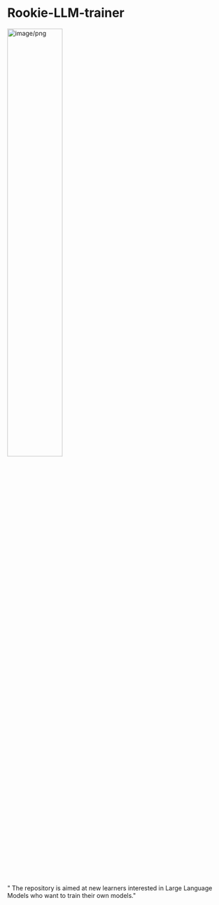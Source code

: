 # Rookie-LLM-trainer
<img src="https://github.com/JosephLi0419/Rookie-LLM-trainer/assets/89914044/7bea6db9-0a55-4bbd-976b-4479ddc45079" alt="image/png" style="width:50%; height:auto;">
<br>
" The repository is aimed at new learners interested in Large Language Models who want to train their own models."
